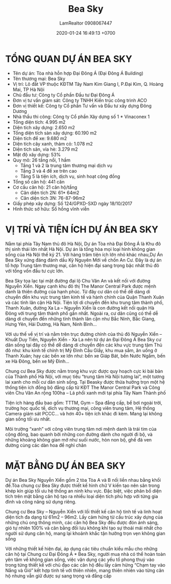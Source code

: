 ﻿---
layout: post
title:  "Bea Sky"
description: LamRealtor 0908067447 bán dự án căn hộ chung cư Bea Sky ở Hà Nội Hoàng Mai Đại Kim Kim Giang
image: /assets/roman-plaza/01-tong-quan.jpg
author: LamRealtor 0908067447
date:   2020-01-24 16:49:13 +0700
lang: vi
categories: [ha-noi, hoang-mai, dai-kim, kim-giang]
tags: [ban, du-an, can-ho, chung-cu]
---

# TỔNG QUAN DỰ ÁN BEA SKY

* Tên dự án: Tòa nhà hỗn hợp Đại Đông Á (Đại Đông Á Building)
* Tên thương mại: Bea Sky
* Vị trí: Lô đất VP thuộc KĐTM Tây Nam Kim Giang I, P.Đại Kim, Q. Hoàng Mai, TP Hà Nội
* Chủ đầu tư: Công ty Cổ phần Đầu tư Đại Đông Á
* Đơn vị tư vấn giám sát: Công ty TNHH Kiến trúc công trình ACO
* Đơn vị thiết kế: Công ty Cổ phần Tư vấn và Đầu tư xây dựng Đông Dương
* Nhà thầu thi công: Công ty Cổ phần Xây dựng số 1 * Vinaconex 1
* Tổng diện tích: 4.995 m2
* Diện tích xây dựng: 2.650 m2
* Tổng diện tích sàn xây dựng: 60.190 m2
* Diện tích để xe: 9.680 m2
* Diện tích cây xanh, thảm cỏ: 1.078 m2
* Diện tích sân, vỉa hè: 3.279 m2
* Mật độ xây dựng: 53%
* Quy mô: 26 tầng nổi, 1 hầm
    + Tầng 1 và 2 là trung tâm thương mại dịch vụ
    + Tầng 3 và 4 để xe trên cao
    + Tầng 5 là tiện ích, dịch vụ, sinh hoạt cộng đồng
* Tổng số căn hộ: 441 căn
* Cơ cấu căn hộ: 21 căn hộ/tầng
    + Căn diện tích 2N: 61* 64m2
    + Căn diện tích 3N: 76-87-96m2
* Giấy phép xây dựng: Số 124/GPXD-SXD ngày 18/10/2017
* Hình thức sở hữu: Sổ hồng vĩnh viễn

# VỊ TRÍ VÀ TIỆN ÍCH DỰ ÁN BEA SKY

Nằm tại phía Tây Nam thủ đô Hà Nội, Dự án Tòa nhà Đại Đông Á  là Khu đô thị sinh thái lớn nhất Hà Nội. Dự án là tổng hòa mọi loại hình không gian sống của Hà Nội thế kỷ 21. Với hàng trăm tiện ích lớn nhỏ khác nhau,Dự Án Bea Sky xứng đáng đánh dấu Kỷ Nguyên Mới về chốn An Cư. Đây là dự án tổ hợp Trung tâm thương mại, căn hộ hiện đại sang trọng bậc nhất thủ đô với tổng vốn đầu tư cực lớn.

Bea Sky tọa lạc tại mặt đường đại lộ Chu Văn An và kết nối với đường Nguyễn Xiển. Ngay cạnh khu đô thị The Manor Central Park được mệnh danh là thiên đường của hạnh phúc. Từ đây cư dân có thể dễ dàng di chuyển đến khu vực trung tâm kinh tế và hành chính của Quận Thanh Xuân và các tỉnh lân cận Hà Nội. Tiện lợi di chuyển đến khu trung tâm thành phố, Thanh Xuân, đường Xa La – Nguyễn Xiển là con đường kết nối quận Hà Đông với trung tâm thành phố gần nhất. Ngoài ra, cư dân cũng có thể dễ dàng di chuyển đến những tỉnh thành lân cận như Bắc Ninh, Bắc Giang, Hưng Yên, Hải Dương, Hà Nam, Ninh Bình…

Với ưu thế về vị trí và nằm trên trục đường chính của thủ đô Nguyễn Xiển – Khuất Duy Tiến, Nguyễn Xiển - Xa La nên từ dự án Đại Đông Á Bea Sky cư dân sống tại đây có thể dễ dàng di chuyển đến các khu vực trung tâm Thủ đô như: khu kinh tế chính trị Mỹ Đình Cầu Giấy, khu mua sắm, ăn uống ở Thanh Xuân; hay các bến xe lớn như: bến xe Giáp Bát, bến Nước Ngầm, bến xe Hà Đông, bến xe Mỹ Đình...

Chung cư Bea Sky được nằm trong khu vực được quy hoạch cực kì bài bản của Thành phố Hà Nội, với mục tiêu “trung tâm Hà Nội tương lai”, một tương lai xanh cho mỗi cư dân sinh sống. Tại Beasky được thừa hưởng trọn một hệ thống tiện ích đồng bộ đẳng cấp từ KĐT The Manor Central Park và Công viên Chu Văn An rộng 100ha – Lá phổi xanh mới tại phía Tây Nam Thành phố

Tiện ích hàng đầu bao gồm: TTTM, Gym – Spa đẳng cấp, bể bơi ngoài trời, trường học quốc tế, dich vụ thương mại, công viên trung tâm, Hệ thống Camera giám sát PCCC… và hơn 40+ tiện ích khác đi kèm. Mang lại không gian sống tối ưu nhất.

Môi trường “xanh” với công viên trung tâm nơi mệnh danh là trái tim của cộng đồng, bao quanh bởi những con đường dành cho người đi bộ, và những khoảng không gian mở như suối nước, hòn non bộ, ghế đá ven đường cùng các dàn hoa để nghỉ chân

# MẶT BẰNG DỰ ÁN BEA SKY

Dự án Bea Sky Nguyễn Xiển gồm 2 tòa Tòa A và B nối liền nhau bằng khối đế.Tòa chung cư Bea Sky được thiết kế hình chữ V kiến tạo nên sân trong khép kín giúp tối ưu hệ thống an ninh khu vực. Đặc biệt, việc phân bổ diện tích trên mặt bằng căn hộ tạo ra nhiều loại diện tích phù hợp với từng gia đình và công năng sử dụng riêng.

Chung cư Bea Sky – Nguyễn Xiển với lối thiết kế căn hộ tinh tế và linh hoạt diện tích đa dạng từ 61m2 – 96m2. Lấy cảm hứng từ cấu trúc xây dựng của những chú ong thông minh, các căn hộ Bea Sky đều được đón ánh sáng, gió tự nhiên 100% và cân bằng đối lưu không khí tạo sự thoải mái nhất cho người sử dụng căn hộ, mang lại khoảnh khắc tận hưởng trọn vẹn không gian sống

Với những thiết kế hiện đại, áp dụng các tiêu chuẩn kiểu mẫu cho những căn hộ tại Chung cư Đại Đông Á * Bea Sky, người mua nhà có thể hoàn toàn yên tâm về không gian sống, việc vận dụng các yếu tố phong thuỷ vào trong từng thiết kế với chủ đạo các căn hộ đều lấy cảm hừng “Chạm tay vào Nắng và Gió” kết hợp tinh tế với thiên nhiên, mang thiên nhiên vào từng căn hộ nhưng vẫn giữ được sự sang trọng và đẳng cấp